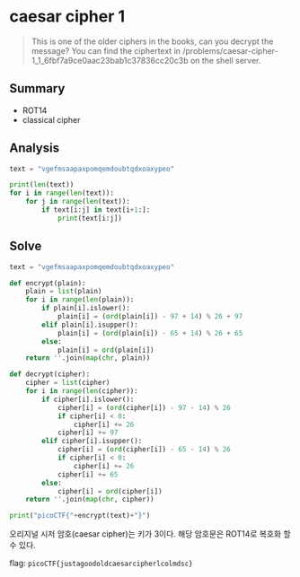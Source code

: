 # caesar cipher 1
> This is one of the older ciphers in the books, can you decrypt the message? You can find the ciphertext in /problems/caesar-cipher-1_1_6fbf7a9ce0aac23bab1c37836cc20c3b on the shell server.

## Summary
* ROT14
* classical cipher

## Analysis
``` python
text = "vgefmsaapaxpomqemdoubtqdxoaxypeo"

print(len(text))
for i in range(len(text)):
    for j in range(len(text)):
        if text[i:j] in text[i+1:]:
            print(text[i:j])
```

## Solve
``` python
text = "vgefmsaapaxpomqemdoubtqdxoaxypeo"

def encrypt(plain):
    plain = list(plain)
    for i in range(len(plain)):
        if plain[i].islower():
            plain[i] = (ord(plain[i]) - 97 + 14) % 26 + 97
        elif plain[i].isupper():
            plain[i] = (ord(plain[i]) - 65 + 14) % 26 + 65
        else:
            plain[i] = ord(plain[i])
    return ''.join(map(chr, plain))

def decrypt(cipher):
    cipher = list(cipher)
    for i in range(len(cipher)):
        if cipher[i].islower():
            cipher[i] = (ord(cipher[i]) - 97 - 14) % 26
            if cipher[i] < 0:
                cipher[i] += 26
            cipher[i] += 97
        elif cipher[i].isupper():
            cipher[i] = (ord(cipher[i]) - 65 - 14) % 26
            if cipher[i] < 0:
                cipher[i] += 26
            cipher[i] += 65
        else:
            cipher[i] = ord(cipher[i])
    return ''.join(map(chr, cipher))

print("picoCTF{"+encrypt(text)+"}")
```
오리지널 시저 암호(caesar cipher)는 키가 3이다. 해당 암호문은 ROT14로 복호화 할 수 있다.  

flag: `picoCTF{justagoodoldcaesarcipherlcolmdsc}`
